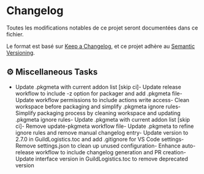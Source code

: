 # Changelog
Toutes les modifications notables de ce projet seront documentées dans ce fichier.

Le format est basé sur [Keep a Changelog](https://keepachangelog.com/en/1.0.0/),
et ce projet adhère au [Semantic Versioning](https://semver.org/spec/v2.0.0.html).


## ⚙️ Miscellaneous Tasks
- Update .pkgmeta with current addon list [skip ci]- Update release workflow to include -z option for packager and add .pkgmeta file- Update workflow permissions to include actions write access- Clean workspace before packaging and simplify .pkgmeta ignore rules- Simplify packaging process by cleaning workspace and updating .pkgmeta ignore rules- Update .pkgmeta with current addon list [skip ci]- Remove update-pkgmeta workflow file- Update .pkgmeta to refine ignore rules and remove manual changelog entry- Update version to 2.7.0 in GuildLogistics.toc and add .gitignore for VS Code settings- Remove settings.json to clean up unused configuration- Enhance auto-release workflow to include changelog generation and PR creation- Update interface version in GuildLogistics.toc to remove deprecated version
